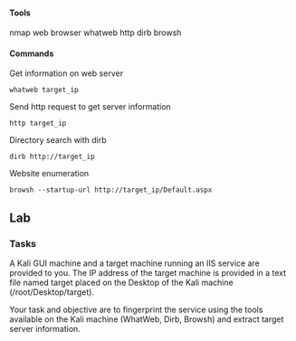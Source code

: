 #### Tools
nmap
web browser
whatweb
http 
dirb
browsh 

#### Commands

Get information on web server
```
whatweb target_ip
```

Send http request to get server information
```
http target_ip
```

Directory search with dirb
```
dirb http://target_ip
```

Website enumeration
```
browsh --startup-url http://target_ip/Default.aspx
```

## Lab 

### Tasks
A Kali GUI machine and a target machine running an IIS service are provided to you. The IP address of the target machine is provided in a text file named target placed on the Desktop of the Kali machine (/root/Desktop/target). 

Your task and objective are to fingerprint the service using the tools available on the Kali machine (WhatWeb, Dirb, Browsh) and extract target server information.

